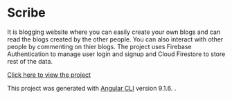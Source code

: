 # Scribe

It is blogging website where you can easily create your own blogs and can read the blogs created by the
other people. You can also  interact with other people by commenting on thier blogs. The project uses Firebase 
Authentication to manage user login and signup and Cloud Firestore to store rest of the data.


[Click here to view the project](https://scribe-253da.web.app)

This project was generated with [Angular CLI](https://github.com/angular/angular-cli) version 9.1.6.
.
